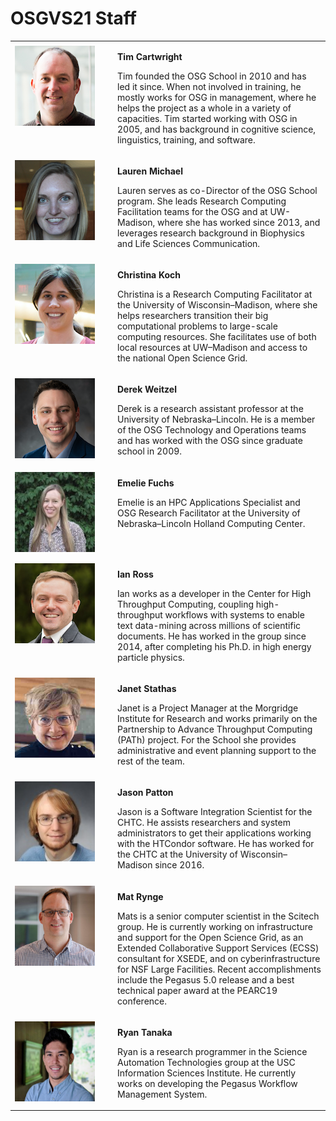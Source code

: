# OSGVS21 Staff

<style>
img { margin: 5px 0; }
tr { vertical-align: top; }
</style>
<table>
  <tbody>
    <tr>
      <td width="150px"><img alt="Tim C. photo" src="../files/staff/tim-cartwright.png" height="128" width="128"></td>
      <td>
        <p style="font-weight: bold;">Tim Cartwright</p>
        <p>
          Tim founded the OSG School in 2010 and has led it since.
          When not involved in training, he mostly works for OSG in management,
          where he helps the project as a whole in a variety of capacities.
          Tim started working with OSG in 2005,
          and has background in cognitive science, linguistics, training, and software.
        </p>
      </td>
    </tr>
    <tr>
      <td width="150px"><img alt="Lauren M. photo" src="../files/staff/lauren-michael.png" height="128" width="128"></td>
      <td>
        <p style="font-weight: bold;">Lauren Michael</p>
        <p>
          Lauren serves as co-Director of the OSG School program.
          She leads Research Computing Facilitation teams for the OSG and at UW-Madison,
          where she has worked since 2013,
          and leverages research background in Biophysics and Life Sciences Communication.
        </p>
      </td>
    </tr>
    <tr>
      <td width="150px"><img alt="Christina K. photo" src="../files/staff/christina-koch.jpeg" height="128" width="128"></td>
      <td>
        <p style="font-weight: bold;">Christina Koch</p>
        <p>
          Christina is a Research Computing Facilitator at the University of Wisconsin&ndash;Madison,
          where she helps researchers transition their big computational problems to large-scale computing resources.
          She facilitates use of both local resources at UW&ndash;Madison and access to the national Open Science Grid. 
        </p>
      </td>
    </tr>
    <tr>
      <td width="150px"><img alt="Derek W. photo" src="../files/staff/derek-weitzel.png" height="128" width="128"></td>
      <td>
        <p style="font-weight: bold;">Derek Weitzel</p>
        <p>
          Derek is a research assistant professor at the University of Nebraska&ndash;Lincoln.
          He is a member of the OSG Technology and Operations teams
          and has worked with the OSG since graduate school in 2009.
        </p>
      </td>
    </tr>
    <tr>
      <td width="150px"><img alt="Emelie F. photo" src="../files/staff/emelie-fuchs.jpg" height="128" width="128"></td>
      <td>
        <p style="font-weight: bold;">Emelie Fuchs</p>
        <p>
          Emelie is an HPC Applications Specialist and OSG Research Facilitator
          at the University of Nebraska&ndash;Lincoln Holland Computing Center.
        </p>
      </td>
    </tr>
    <tr>
      <td width="150px"><img alt="Ian R. photo" src="../files/staff/ian-ross.png" height="128" width="128"></td>
      <td>
        <p style="font-weight: bold;">Ian Ross</p>
        <p>
          Ian works as a developer in the Center for High Throughput Computing,
          coupling high-throughput workflows with systems to enable text data-mining
          across millions of scientific documents.
          He has worked in the group since 2014, after completing his Ph.D. in high energy particle physics.
        </p>
      </td>
    </tr>
    <tr>
      <td width="150px"><img alt="Janet S. photo" src="../files/staff/janet-stathas.jpeg" height="128" width="128"></td>
      <td>
        <p style="font-weight: bold;">Janet Stathas</p>
        <p>
            Janet is a Project Manager at the Morgridge Institute for Research and 
            works primarily on the Partnership to Advance Throughput Computing (PATh)
            project. For the School she provides administrative  and event planning 
            support to the rest of the team.
        </p>
      </td>
    </tr>
    <tr>
      <td width="150px"><img alt="Jason P. photo" src="../files/staff/jason-patton.png" height="128" width="128"></td>
      <td>
        <p style="font-weight: bold;">Jason Patton</p>
        <p>
          Jason is a Software Integration Scientist for the CHTC.
          He assists researchers and system administrators to get their applications working with the HTCondor software.
          He has worked for the CHTC at the University of Wisconsin&ndash;Madison since 2016.
        </p>
      </td>
    </tr>
    <tr>
      <td width="150px"><img alt="Mat R. photo" src="../files/staff/mat-rynge.jpeg" height="128" width="128"></td>
      <td>
        <p style="font-weight: bold;">Mat Rynge</p>
        <p>
          Mats is a senior computer scientist in the Scitech group. He is currently 
          working on infrastructure and support for the Open Science Grid, as an Extended 
          Collaborative Support Services (ECSS) consultant for XSEDE, and on 
          cyberinfrastructure for NSF Large Facilities. Recent accomplishments 
          include the Pegasus 5.0 release and a best technical paper award at the PEARC19 conference.
        </p>
      </td>
    </tr>
    <tr>
      <td width="150px"><img alt="Ryan T. photo" src="../files/staff/ryan-tanaka.jpeg" height="128" width="128"></td>
      <td>
        <p style="font-weight: bold;">Ryan Tanaka</p>
        <p>
          Ryan is a research programmer in the Science Automation Technologies group at
          the USC Information Sciences Institute. He currently works on developing the
          Pegasus Workflow Management System.
        </p>
      </td>
    </tr>
  </tbody>
</table>
